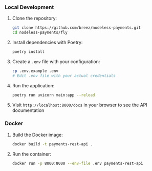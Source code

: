 ### Local Development

1. Clone the repository:
   ```bash
   git clone https://github.com/breez/nodeless-payments.git
   cd nodeless-payments/fly
   ```

2. Install dependencies with Poetry:
   ```bash
   poetry install
   ```

3. Create a `.env` file with your configuration:
   ```bash
   cp .env.example .env
   # Edit .env file with your actual credentials
   ```

4. Run the application:
   ```bash
   poetry run uvicorn main:app --reload
   ```

5. Visit `http://localhost:8000/docs` in your browser to see the API documentation

### Docker

1. Build the Docker image:
   ```bash
   docker build -t payments-rest-api .
   ```

2. Run the container:
   ```bash
   docker run -p 8000:8000 --env-file .env payments-rest-api
   ```
